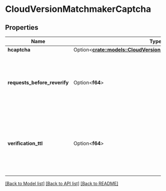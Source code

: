 # CloudVersionMatchmakerCaptcha

## Properties

Name | Type | Description | Notes
------------ | ------------- | ------------- | -------------
**hcaptcha** | Option<[**crate::models::CloudVersionMatchmakerCaptchaHcaptcha**](CloudVersionMatchmakerCaptchaHcaptcha.md)> |  | [optional]
**requests_before_reverify** | Option<**f64**> | Denotes how many requests a connection can make before it is required to reverify a captcha. | [optional]
**verification_ttl** | Option<**f64**> | Denotes how long a connection can continue to reconnect without having to reverify a captcha (in milliseconds). | [optional]

[[Back to Model list]](../README.md#documentation-for-models) [[Back to API list]](../README.md#documentation-for-api-endpoints) [[Back to README]](../README.md)



